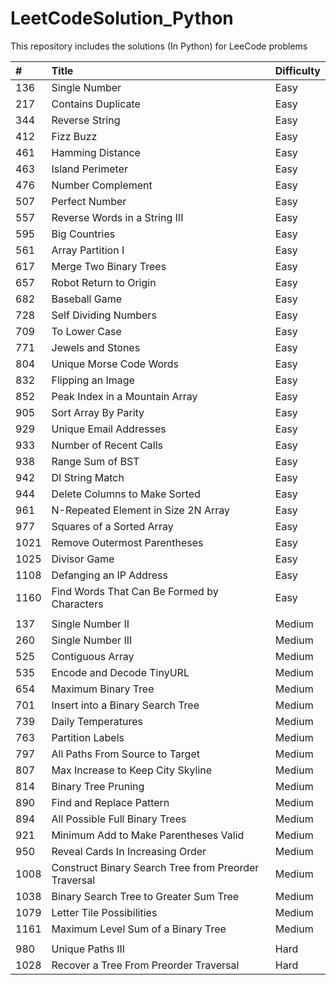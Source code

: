 # LeetCodeSolution_Python

This repository includes the solutions (In Python) for LeeCode problems 


| #  | Title | Difficulty|
| :--- | :--- | :--- |
| 136 | Single Number | Easy |
| 217 | Contains Duplicate  | Easy |
| 344 |  Reverse String  | Easy |
| 412 | Fizz Buzz | Easy |
| 461 | Hamming Distance | Easy |
| 463 | Island Perimeter  | Easy |
| 476  | Number Complement | Easy |
|  507  | Perfect Number | Easy |
| 557  | Reverse Words in a String III | Easy |
| 595|  Big Countries  | Easy |
|  561 |  Array Partition I | Easy |
|  617 |  Merge Two Binary Trees | Easy |
|  657  | Robot Return to Origin | Easy |
|  682 |  Baseball Game | Easy |
| 728   | Self Dividing Numbers | Easy |
| 709 | To Lower Case | Easy |
| 771 | Jewels and Stones | Easy |
| 804 | Unique Morse Code Words | Easy |
| 832 | Flipping an Image | Easy |
| 852 | Peak Index in a Mountain Array | Easy |
| 905  | Sort Array By Parity | Easy |
| 929  | Unique Email Addresses | Easy |
| 933  | Number of Recent Calls | Easy |
| 938  | Range Sum of BST | Easy |
| 942  | DI String Match | Easy |
| 944  | Delete Columns to Make Sorted | Easy |
| 961  | N-Repeated Element in Size 2N Array | Easy |
| 977  | Squares of a Sorted Array | Easy |
| 1021  | Remove Outermost Parentheses | Easy |
| 1025  | Divisor Game | Easy |
| 1108  | Defanging an IP Address | Easy |
| 1160  | Find Words That Can Be Formed by Characters | Easy |
| | | 
| 137 | Single Number II | Medium |
| 260 | Single Number III | Medium |
|  525 | Contiguous Array | Medium |
|  535 | Encode and Decode TinyURL | Medium |
| 654 | Maximum Binary Tree | Medium |
|  701 |  Insert into a Binary Search Tree | Medium |
|  739|  Daily Temperatures  | Medium |
|  763|   Partition Labels  | Medium |
|  797 |   All Paths From Source to Target  | Medium |
| 807  | Max Increase to Keep City Skyline  | Medium |
| 814  |  Binary Tree Pruning | Medium |
| 890  | Find and Replace Pattern  | Medium |
| 894  | All Possible Full Binary Trees  | Medium |
| 921  | Minimum Add to Make Parentheses Valid  | Medium |
| 950  | Reveal Cards In Increasing Order  | Medium |
|  1008  | Construct Binary Search Tree from Preorder Traversal | Medium |
|  1038  | Binary Search Tree to Greater Sum Tree | Medium |
| 1079 | Letter Tile Possibilities | Medium |
| 1161 | Maximum Level Sum of a Binary Tree | Medium |
| | | 
| 980 | Unique Paths III | Hard |
|  1028  |  Recover a Tree From Preorder Traversal | Hard |
